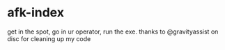 # afk-index
get in the spot, go in ur operator, run the exe.
thanks to @gravityassist on disc for cleaning up my code
